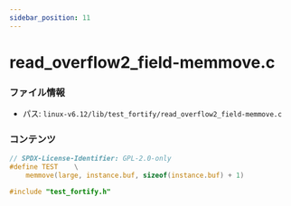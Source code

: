 ```yaml
---
sidebar_position: 11
---
```

# read_overflow2_field-memmove.c

### ファイル情報

- パス: `linux-v6.12/lib/test_fortify/read_overflow2_field-memmove.c`

### コンテンツ

```c
// SPDX-License-Identifier: GPL-2.0-only
#define TEST	\
	memmove(large, instance.buf, sizeof(instance.buf) + 1)

#include "test_fortify.h"

```
